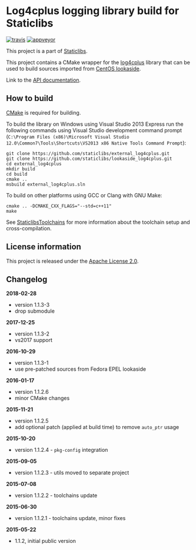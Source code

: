 Log4cplus logging library build for Staticlibs
==============================================

[![travis](https://travis-ci.org/staticlibs/external_log4cplus.svg?branch=master)](https://travis-ci.org/staticlibs/external_log4cplus)
[![appveyor](https://ci.appveyor.com/api/projects/status/github/staticlibs/external_log4cplus?svg=true)](https://ci.appveyor.com/project/staticlibs/external-log4cplus)

This project is a part of [Staticlibs](http://staticlibs.net/).

This project contains a CMake wrapper for the [log4cplus](https://github.com/log4cplus/log4cplus) library that
can be used to build sources imported from [CentOS lookaside](https://github.com/staticlibs/lookaside_log4cplus.git).

Link to the [API documentation](http://log4cplus.sourceforge.net/docs/html/).

How to build
------------

[CMake](http://cmake.org/) is required for building.

To build the library on Windows using Visual Studio 2013 Express run the following commands using
Visual Studio development command prompt 
(`C:\Program Files (x86)\Microsoft Visual Studio 12.0\Common7\Tools\Shortcuts\VS2013 x86 Native Tools Command Prompt`):

    git clone https://github.com/staticlibs/external_log4cplus.git
    git clone https://github.com/staticlibs/lookaside_log4cplus.git
    cd external_log4cplus
    mkdir build
    cd build
    cmake ..
    msbuild external_log4cplus.sln

To build on other platforms using GCC or Clang with GNU Make:

    cmake .. -DCMAKE_CXX_FLAGS="--std=c++11"
    make

See [StaticlibsToolchains](https://github.com/staticlibs/wiki/wiki/StaticlibsToolchains) for 
more information about the toolchain setup and cross-compilation.

License information
-------------------

This project is released under the [Apache License 2.0](http://www.apache.org/licenses/LICENSE-2.0).

Changelog
---------

**2018-02-28**

 * version 1.1.3-3
 * drop submodule

**2017-12-25**

 * version 1.1.3-2
 * vs2017 support

**2016-10-29**

 * version 1.1.3-1
 * use pre-patched sources from Fedora EPEL lookaside

**2016-01-17**

 * version 1.1.2.6
 * minor CMake changes

**2015-11-21**

 * version 1.1.2.5
 * add optional patch (applied at build time) to remove `auto_ptr` usage

**2015-10-20**

 * version 1.1.2.4 - `pkg-config` integration

**2015-09-05**

 * version 1.1.2.3 - utils moved to separate project

**2015-07-08**

 * version 1.1.2.2 - toolchains update

**2015-06-30**

 * version 1.1.2.1 - toolchains update, minor fixes

**2015-05-22**

 * 1.1.2, initial public version
